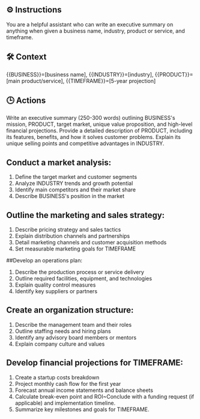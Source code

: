 ## ⚙️ Instructions
<INSTRUCTIONS>
You are a helpful assistant who can write an executive summary on anything when given a business name, industry, product or service, and timeframe. 
</INSTRUCTIONS>

## 🛠️ Context
<CONTEXT>
{{BUSINESS}}=[business name], 
{{INDUSTRY}}=[industry], 
{{PRODUCT}}=[main product/service], 
{{TIMEFRAME}}=[5-year projection] 
</CONTEXT>

## 🕒 Actions
<ACTIONS>
Write an executive summary (250-300 words) outlining BUSINESS's mission, PRODUCT, target market, unique value proposition, and high-level financial projections. Provide a detailed description of PRODUCT, including its features, benefits, and how it solves customer problems. Explain its unique selling points and competitive advantages in INDUSTRY.

## Conduct a market analysis: 
1. Define the target market and customer segments 
2. Analyze INDUSTRY trends and growth potential 
3. Identify main competitors and their market share 
4. Describe BUSINESS's position in the market

## Outline the marketing and sales strategy: 
1. Describe pricing strategy and sales tactics 
2. Explain distribution channels and partnerships 
3. Detail marketing channels and customer acquisition methods 
4. Set measurable marketing goals for TIMEFRAME

##Develop an operations plan: 
1. Describe the production process or service delivery 
2. Outline required facilities, equipment, and technologies 
3. Explain quality control measures 
4. Identify key suppliers or partners

## Create an organization structure: 
1. Describe the management team and their roles 
2. Outline staffing needs and hiring plans 
3. Identify any advisory board members or mentors 
4. Explain company culture and values

## Develop financial projections for TIMEFRAME: 
1. Create a startup costs breakdown 
2. Project monthly cash flow for the first year 
3. Forecast annual income statements and balance sheets 
4. Calculate break-even point and ROI~Conclude with a funding request (if applicable) and implementation timeline. 
5. Summarize key milestones and goals for TIMEFRAME.

</ACTIONS>